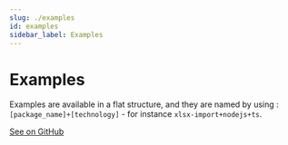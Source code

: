 ```yaml
---
slug: ./examples
id: examples
sidebar_label: Examples
---
```


# Examples

Examples are available in a flat structure, and they are named by using : `[package_name]+[technology]` - for
instance `xlsx-import+nodejs+ts`.

[See on GitHub](https://github.com/Siemienik/XToolSet-examples)